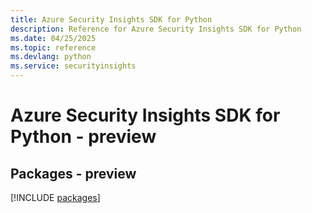 ```yaml
---
title: Azure Security Insights SDK for Python
description: Reference for Azure Security Insights SDK for Python
ms.date: 04/25/2025
ms.topic: reference
ms.devlang: python
ms.service: securityinsights
---
```

# Azure Security Insights SDK for Python - preview
## Packages - preview
[!INCLUDE [packages](security-insights-index.md)]